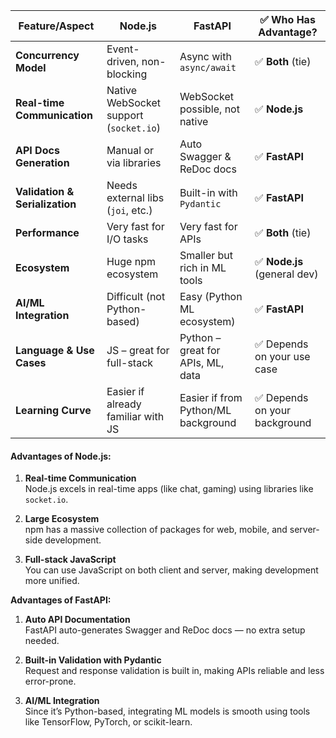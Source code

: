 
| Feature/Aspect                 | **Node.js**                            | **FastAPI**                         | ✅ Who Has Advantage?         |
| ------------------------------ | -------------------------------------- | ----------------------------------- | ---------------------------- |
| **Concurrency Model**          | Event-driven, non-blocking             | Async with `async/await`            | ✅ **Both** (tie)             |
| **Real-time Communication**    | Native WebSocket support (`socket.io`) | WebSocket possible, not native      | ✅ **Node.js**                |
| **API Docs Generation**        | Manual or via libraries                | Auto Swagger & ReDoc docs           | ✅ **FastAPI**                |
| **Validation & Serialization** | Needs external libs (`joi`, etc.)      | Built-in with `Pydantic`            | ✅ **FastAPI**                |
| **Performance**                | Very fast for I/O tasks                | Very fast for APIs                  | ✅ **Both** (tie)             |
| **Ecosystem**                  | Huge npm ecosystem                     | Smaller but rich in ML tools        | ✅ **Node.js** (general dev)  |
| **AI/ML Integration**          | Difficult (not Python-based)           | Easy (Python ML ecosystem)          | ✅ **FastAPI**                |
| **Language & Use Cases**       | JS – great for full-stack              | Python – great for APIs, ML, data   | ✅ Depends on your use case   |
| **Learning Curve**             | Easier if already familiar with JS     | Easier if from Python/ML background | ✅ Depends on your background |

 #### **Advantages of Node.js:**

1. **Real-time Communication**  
    Node.js excels in real-time apps (like chat, gaming) using libraries like `socket.io`.
    
2. **Large Ecosystem**  
    npm has a massive collection of packages for web, mobile, and server-side development.
    
3. **Full-stack JavaScript**  
    You can use JavaScript on both client and server, making development more unified.

**Advantages of FastAPI:**

1. **Auto API Documentation**  
    FastAPI auto-generates Swagger and ReDoc docs — no extra setup needed.
    
2. **Built-in Validation with Pydantic**  
    Request and response validation is built in, making APIs reliable and less error-prone.
    
3. **AI/ML Integration**  
    Since it’s Python-based, integrating ML models is smooth using tools like TensorFlow, PyTorch, or scikit-learn.